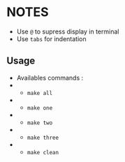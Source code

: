 # NOTES

- Use `@` to supress display in terminal
- Use `tabs` for indentation

## Usage

- Availables commands : 
- - `make all`
- - `make one`
- - `make two`
- - `make three`
- - `make clean`
